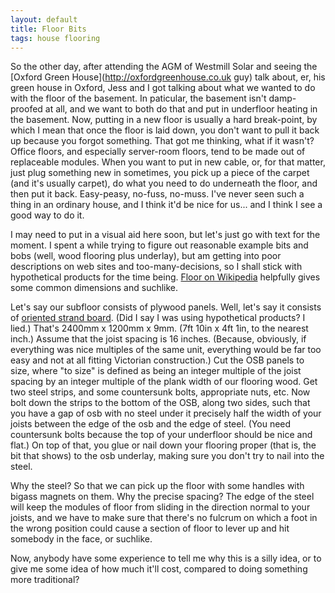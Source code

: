 ```yaml
---
layout: default
title: Floor Bits
tags: house flooring
---
```


So the other day, after attending the AGM of Westmill Solar and seeing
the [Oxford Green House](http://oxfordgreenhouse.co.uk guy) talk about, er, his green house
in Oxford, Jess and I got talking about what we wanted to do with the
floor of the basement.  In paticular, the basement isn't damp-proofed
at all, and we want to both do that and put in underfloor heating in
the basement.  Now, putting in a new floor is usually a hard
break-point, by which I mean that once the floor is laid down, you
don't want to pull it back up because you forgot something.  That got
me thinking, what if it wasn't?  Office floors, and especially
server-room floors, tend to be made out of replaceable modules.  When
you want to put in new cable, or, for that matter, just plug something
new in sometimes, you pick up a piece of the carpet (and it's usually
carpet), do what you need to do underneath the floor, and then put it
back.  Easy-peasy, no-fuss, no-muss.  I've never seen such a thing in
an ordinary house, and I think it'd be nice for us... and I think I
see a good way to do it.

I may need to put in a visual aid here soon, but let's just go with
text for the moment.  I spent a while trying to figure out reasonable
example bits and bobs (well, wood flooring plus underlay), but am
getting into poor descriptions on web sites and too-many-decisions, so
I shall stick with hypothetical products for the time being.
[Floor on Wikipedia](http://en.wikipedia.org/wiki/Floor) helpfully gives some common
dimensions and suchlike.

Let's say our subfloor consists of plywood panels.  Well, let's say it
consists of [oriented strand board](http://www.diy.com/nav/build/timber/sheet-materials/osb/Oriented-Strand-Board-3-L-2400-x-W-1200-x-T-9mm-9276292).
(Did I say I was using hypothetical products?  I lied.)  That's 2400mm
x 1200mm x 9mm.  (7ft 10in x 4ft 1in, to the nearest inch.)  Assume
that the joist spacing is 16 inches.  (Because, obviously, if
everything was nice multiples of the same unit, everything would be
far too easy and not at all fitting Victorian construction.)  Cut the
OSB panels to size, where "to size" is defined as being an integer
multiple of the joist spacing by an integer multiple of the plank
width of our flooring wood.  Get two steel strips, and some
countersunk bolts, appropriate nuts, etc.  Now bolt down the strips to
the bottom of the OSB, along two sides, such that you have a gap of
osb with no steel under it precisely half the width of your joists
between the edge of the osb and the edge of steel.  (You need
countersunk bolts because the top of your underfloor should be nice
and flat.)  On top of that, you glue or nail down your flooring proper
(that is, the bit that shows) to the osb underlay, making sure you
don't try to nail into the steel.

Why the steel?  So that we can pick up the floor with some handles
with bigass magnets on them.  Why the precise spacing?  The edge of
the steel will keep the modules of floor from sliding in the direction
normal to your joists, and we have to make sure that there's no
fulcrum on which a foot in the wrong position could cause a section of
floor to lever up and hit somebody in the face, or suchlike.

Now, anybody have some experience to tell me why this is a silly idea,
or to give me some idea of how much it'll cost, compared to doing
something more traditional?






